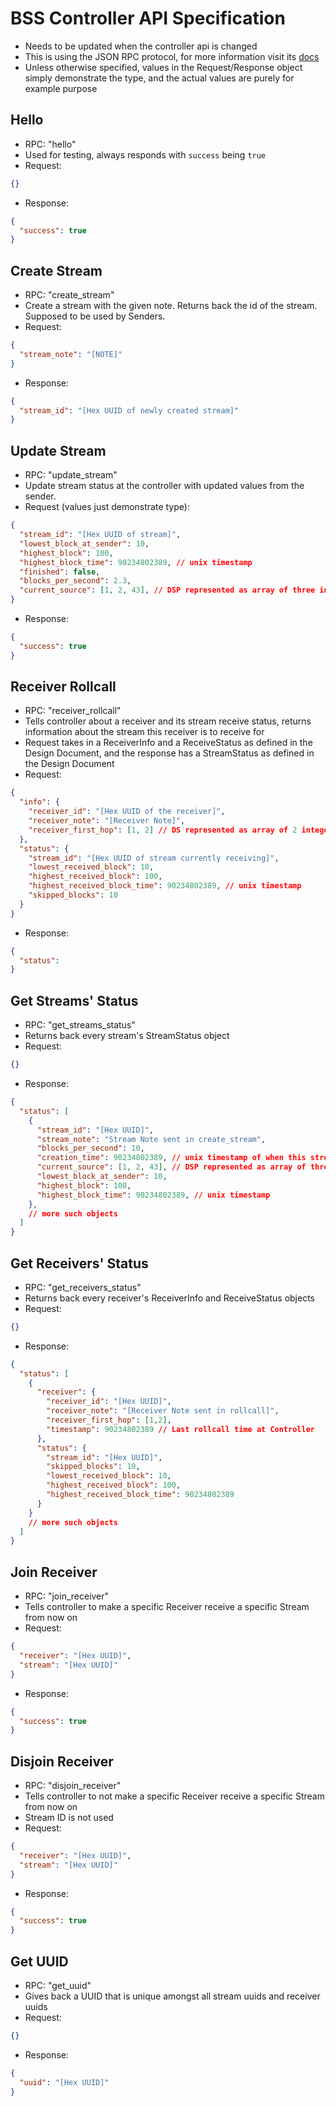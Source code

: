 # BSS Controller API Specification
- Needs to be updated when the controller api is changed
- This is using the JSON RPC protocol, for more information visit its [docs](https://www.jsonrpc.org/specification)
- Unless otherwise specified, values in the Request/Response object simply demonstrate the type, and the actual values are purely for example purpose

## Hello
- RPC: "hello"
- Used for testing, always responds with `success` being `true`
- Request:
```json
{}
```
- Response:
```json
{
  "success": true
}
```

## Create Stream
- RPC: "create_stream"
- Create a stream with the given note. Returns back the id of the stream. Supposed to be used by Senders.
- Request:
```json
{
  "stream_note": "[NOTE]"
}
```
- Response:
```json
{
  "stream_id": "[Hex UUID of newly created stream]"
}
```

## Update Stream
- RPC: "update_stream"
- Update stream status at the controller with updated values from the sender.
- Request (values just demonstrate type):
```json
{
  "stream_id": "[Hex UUID of stream]",
  "lowest_block_at_sender": 10,
  "highest_block": 100,
  "highest_block_time": 90234802389, // unix timestamp
  "finished": false,
  "blocks_per_second": 2.3,
  "current_source": [1, 2, 43], // DSP represented as array of three integers
}
```
- Response:
```json
{
  "success": true
}
```

## Receiver Rollcall
- RPC: "receiver_rollcall"
- Tells controller about a receiver and its stream receive status, returns information about the stream this receiver is to receive for
- Request takes in a ReceiverInfo and a ReceiveStatus as defined in the Design Document, and the response has a StreamStatus as defined in the Design Document
- Request:
```json
{
  "info": {
    "receiver_id": "[Hex UUID of the receiver]",
    "receiver_note": "[Receiver Note]",
    "receiver_first_hop": [1, 2] // DS represented as array of 2 integers
  },
  "status": {
    "stream_id": "[Hex UUID of stream currently receiving]",
    "lowest_received_block": 10,
    "highest_received_block": 100,
    "highest_received_block_time": 90234802389, // unix timestamp
    "skipped_blocks": 10
  }
}
```
- Response:
```json
{
  "status": 
}
```

## Get Streams' Status
- RPC: "get_streams_status"
- Returns back every stream's StreamStatus object
- Request:
```json
{}
```
- Response:
```json
{
  "status": [
    {
      "stream_id": "[Hex UUID]",
      "stream_note": "Stream Note sent in create_stream",
      "blocks_per_second": 10,
      "creation_time": 90234802389, // unix timestamp of when this stream was added to controller
      "current_source": [1, 2, 43], // DSP represented as array of three integers
      "lowest_block_at_sender": 10,
      "highest_block": 100,
      "highest_block_time": 90234802389, // unix timestamp
    },
    // more such objects
  ]
}
```

## Get Receivers' Status
- RPC: "get_receivers_status"
- Returns back every receiver's ReceiverInfo and ReceiveStatus objects
- Request:
```json
{}
```
- Response:
```json
{
  "status": [
    {
      "receiver": {
        "receiver_id": "[Hex UUID]",
        "receiver_note": "[Receiver Note sent in rollcall]",
        "receiver_first_hop": [1,2],
        "timestamp": 90234802389 // Last rollcall time at Controller
      },
      "status": {
        "stream_id": "[Hex UUID]",
        "skipped_blocks": 10,
        "lowest_received_block": 10,
        "highest_received_block": 100,
        "highest_received_block_time": 90234802389
      }
    }
    // more such objects
  ]
}
```

## Join Receiver
- RPC: "join_receiver"
- Tells controller to make a specific Receiver receive a specific Stream from now on
- Request:
```json
{
  "receiver": "[Hex UUID]",
  "stream": "[Hex UUID]"
}
```
- Response:
```json
{
  "success": true
}
```

## Disjoin Receiver
- RPC: "disjoin_receiver"
- Tells controller to not make a specific Receiver receive a specific Stream from now on
- Stream ID is not used
- Request:
```json
{
  "receiver": "[Hex UUID]",
  "stream": "[Hex UUID]"
}
```
- Response:
```json
{
  "success": true
}
```

## Get UUID
- RPC: "get_uuid"
- Gives back a UUID that is unique amongst all stream uuids and receiver uuids
- Request:
```json
{}
```
- Response:
```json
{
  "uuid": "[Hex UUID]"
}
```
